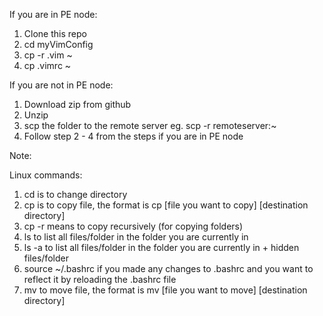 If you are in PE node:

1. Clone this repo
2. cd myVimConfig
3. cp -r .vim ~
4. cp .vimrc ~

If you are not in PE node:

1. Download zip from github
2. Unzip
3. scp the folder to the remote server eg. scp -r <folder> remoteserver:~
4. Follow step 2 - 4 from the steps if you are in PE node

Note:

Linux commands:

1. cd is to change directory
2. cp is to copy file, the format is cp [file you want to copy] [destination directory]
3. cp -r means to copy recursively (for copying folders)
4. ls to list all files/folder in the folder you are currently in
5. ls -a to list all files/folder in the folder you are currently in + hidden files/folder
6. source ~/.bashrc if you made any changes to .bashrc and you want to reflect it by reloading the .bashrc file
7. mv to move file, the format is mv [file you want to move] [destination directory]
